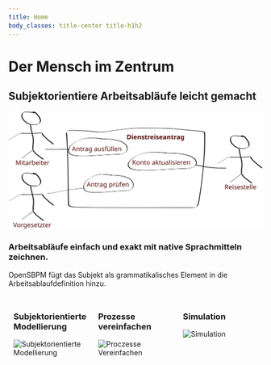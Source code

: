 ```yaml
---
title: Home
body_classes: title-center title-h1h2
---
```


# Der Mensch im Zentrum
## Subjektorientiere Arbeitsabläufe leicht gemacht

![Subjektworkflow](sbpm-workflow.svg)

### Arbeitsabläufe einfach und exakt mit native Sprachmitteln zeichnen.
OpenSBPM fügt das Subjekt als grammatikalisches Element in die Arbeitsablaufdefinition hinzu.

<div style="display: flex;">
    <div style="padding: 10px; width: 33%;">
        <h3>Subjektorientierte Modellierung</h3>
        <img src="https://picsum.photos/200/300.jpg?random=1" alt="Subjektorientierte Modellierung" />
    </div>
    <div style="padding: 10px; width: 33%;">
        <h3>Prozesse vereinfachen</h3>
        <img src="https://picsum.photos/200/300.jpg?random=2" alt="Proczesse Vereinfachen" />
    </div>
    <div style="padding: 10px; width: 33%;">
        <h3>Simulation</h3>
        <img src="https://picsum.photos/200/300.jpg?random=3" alt="Simulation" />
    </div>
</div>
